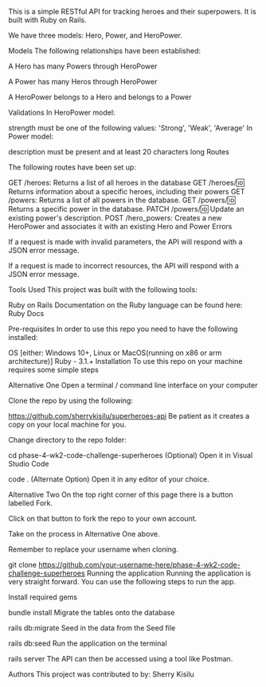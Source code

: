 This is a simple RESTful API for tracking heroes and their superpowers. It is built with Ruby on Rails.

We have three models: Hero, Power, and HeroPower.

Models
The following relationships have been established:

A Hero has many Powers through HeroPower

A Power has many Heros through HeroPower

A HeroPower belongs to a Hero and belongs to a Power



Validations
In HeroPower model:

strength must be one of the following values: 'Strong', 'Weak', 'Average'
In Power model:

description must be present and at least 20 characters long
Routes

The following routes have been set up:

GET /heroes: Returns a list of all heroes in the database
GET /heroes/:id: Returns information about a specific heroes, including their powers
GET /powers: Returns a list of all powers in the database.
GET /powers/:id: Returns a specific power in the database.
PATCH /powers/:id: Update an existing power's description.
POST /hero_powers: Creates a new HeroPower and associates it with an existing Hero and Power
Errors

If a request is made with invalid parameters, the API will respond with a JSON error message.

If a request is made to incorrect resources, the API will respond with a JSON error message.

Tools Used
This project was built with the following tools:

Ruby on Rails
Documentation on the Ruby language can be found here: Ruby Docs

Pre-requisites
In order to use this repo you need to have the following installed:

OS [either: Windows 10+, Linux or MacOS(running on x86 or arm architecture)]
Ruby - 3.1.+
Installation
To use this repo on your machine requires some simple steps

Alternative One
Open a terminal / command line interface on your computer

Clone the repo by using the following:

 https://github.com/sherrykisilu/superheroes-api
Be patient as it creates a copy on your local machine for you.

Change directory to the repo folder:

  cd phase-4-wk2-code-challenge-superheroes
(Optional) Open it in Visual Studio Code

  code .
(Alternate Option) Open it in any editor of your choice.

Alternative Two
On the top right corner of this page there is a button labelled Fork.

Click on that button to fork the repo to your own account.

Take on the process in Alternative One above.

Remember to replace your username when cloning.

  git clone https://github.com/your-username-here/phase-4-wk2-code-challenge-superheroes
Running the application
Running the application is very straight forward. You can use the following steps to run the app.

Install required gems

bundle install
Migrate the tables onto the database

rails db:migrate
Seed in the data from the Seed file

rails db:seed
Run the application on the terminal

rails server
The API can then be accessed using a tool like Postman.

Authors
This project was contributed to by:
Sherry Kisilu
